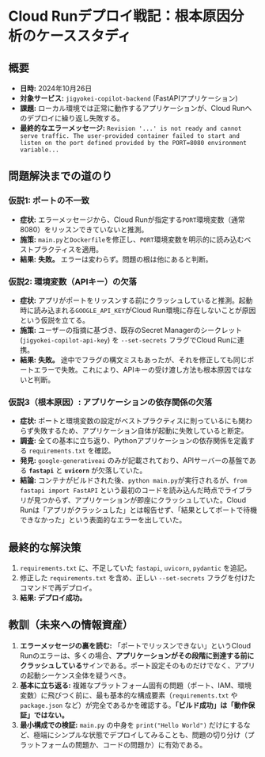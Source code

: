 # Cloud Runデプロイ戦記：根本原因分析のケーススタディ

## 概要

- **日時:** 2024年10月26日
- **対象サービス:** `jigyokei-copilot-backend` (FastAPIアプリケーション)
- **課題:** ローカル環境では正常に動作するアプリケーションが、Cloud Runへのデプロイに繰り返し失敗する。
- **最終的なエラーメッセージ:** `Revision '...' is not ready and cannot serve traffic. The user-provided container failed to start and listen on the port defined provided by the PORT=8080 environment variable...`

## 問題解決までの道のり

### 仮説1: ポートの不一致

- **症状:** エラーメッセージから、Cloud Runが指定する`PORT`環境変数（通常8080）をリッスンできていないと推測。
- **施策:** `main.py`と`Dockerfile`を修正し、`PORT`環境変数を明示的に読み込むベストプラクティスを適用。
- **結果:** **失敗。** エラーは変わらず。問題の根は他にあると判断。

### 仮説2: 環境変数（APIキー）の欠落

- **症状:** アプリがポートをリッスンする前にクラッシュしていると推測。起動時に読み込まれる`GOOGLE_API_KEY`がCloud Run環境に存在しないことが原因という仮説を立てる。
- **施策:** ユーザーの指摘に基づき、既存のSecret Managerのシークレット (`jigyokei-copilot-api-key`) を `--set-secrets` フラグでCloud Runに連携。
- **結果:** **失敗。** 途中でフラグの構文ミスもあったが、それを修正しても同じポートエラーで失敗。これにより、APIキーの受け渡し方法も根本原因ではないと判断。

### 仮説3（根本原因）: アプリケーションの依存関係の欠落

- **症状:** ポートと環境変数の設定がベストプラクティスに則っているにも関わらず失敗するため、アプリケーション自体が起動に失敗していると断定。
- **調査:** 全ての基本に立ち返り、Pythonアプリケーションの依存関係を定義する `requirements.txt` を確認。
- **発見:** `google-generativeai` のみが記載されており、APIサーバーの基盤である **`fastapi`** と **`uvicorn`** が欠落していた。
- **結論:** コンテナがビルドされた後、`python main.py`が実行されるが、`from fastapi import FastAPI` という最初のコードを読み込んだ時点でライブラリが見つからず、アプリケーションが即座にクラッシュしていた。Cloud Runは「アプリがクラッシュした」とは報告せず、「結果としてポートで待機できなかった」という表面的なエラーを出していた。

## 最終的な解決策

1.  `requirements.txt` に、不足していた `fastapi`, `uvicorn`, `pydantic` を追記。
2.  修正した `requirements.txt` を含め、正しい `--set-secrets` フラグを付けたコマンドで再デプロイ。
3.  **結果: デプロイ成功。**

## 教訓（未来への情報資産）

1.  **エラーメッセージの裏を読む:** 「ポートでリッスンできない」というCloud Runのエラーは、多くの場合、**アプリケーションがその段階に到達する前にクラッシュしている**サインである。ポート設定そのものだけでなく、アプリの起動シーケンス全体を疑うべき。
2.  **基本に立ち返る:** 複雑なプラットフォーム固有の問題（ポート、IAM、環境変数）に飛びつく前に、最も基本的な構成要素（`requirements.txt` や `package.json` など）が完全であるかを確認する。**「ビルド成功」は「動作保証」ではない。**
3.  **最小構成での検証:** `main.py` の中身を `print("Hello World")` だけにするなど、極端にシンプルな状態でデプロイしてみることも、問題の切り分け（プラットフォームの問題か、コードの問題か）に有効である。
